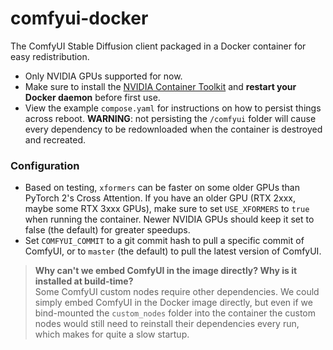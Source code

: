 # comfyui-docker

The ComfyUI Stable Diffusion client packaged in a Docker container for easy redistribution.

- Only NVIDIA GPUs supported for now.
- Make sure to install the [NVIDIA Container Toolkit](https://docs.nvidia.com/datacenter/cloud-native/container-toolkit/latest/index.html) and **restart your Docker daemon** before first use.
- View the example `compose.yaml` for instructions on how to persist things across reboot. **WARNING**: not persisting the `/comfyui` folder will cause every dependency to be redownloaded when the container is destroyed and recreated.

### Configuration

- Based on testing, `xformers` can be faster on some older GPUs than PyTorch 2's Cross Attention. If you have an older GPU (RTX 2xxx, maybe some RTX 3xxx GPUs), make sure to set `USE_XFORMERS` to `true` when running the container. Newer NVIDIA GPUs should keep it set to false (the default) for greater speedups.
- Set `COMFYUI_COMMIT` to a git commit hash to pull a specific commit of ComfyUI, or to `master` (the default) to pull the latest version of ComfyUI.

> **Why can't we embed ComfyUI in the image directly? Why is it installed at build-time?**  
> Some ComfyUI custom nodes require other dependencies. We could simply embed ComfyUI in the Docker image directly, but even if we bind-mounted the `custom_nodes` folder into the container the custom nodes would still need to reinstall their dependencies every run, which makes for quite a slow startup.
